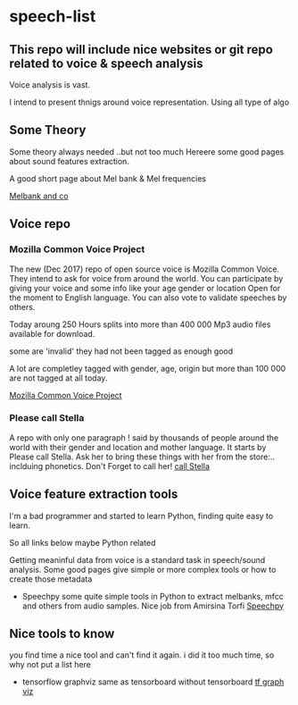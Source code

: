 # speech-list

## This  repo will include nice websites or git repo related to voice & speech analysis

Voice analysis is vast.

I intend to present thnigs around voice representation. Using all type of algo



## Some Theory
Some theory always needed ..but not too much
Hereere some good pages about sound features extraction.

A good short page about Mel bank & Mel frequencies

[Melbank and co](http://practicalcryptography.com/miscellaneous/machine-learning/guide-mel-frequency-cepstral-coefficients-mfccs/)



## Voice repo

### Mozilla Common  Voice Project
The new (Dec 2017) repo of open source voice is Mozilla Common Voice. They intend to ask for voice from 
around the world. You can participate by giving your voice and some info like your age gender or location
Open for the moment to English language.
You can also vote to validate speeches by others. 

Today aroung 250 Hours splits into more than 400 000 Mp3 audio files available for download.

some are 'invalid' they had not been tagged as enough good

A lot are completley tagged with gender, age, origin but more than 100 000 are not tagged at all today.

[Mozilla Common  Voice Project](https://voice.mozilla.org/)

### Please call Stella
A repo with only one paragraph ! said by thousands of people around the world with their gender and location and mother language.
It starts by Please call Stella. Ask her to bring these things with her from the store:..
inclduing phonetics.  Don't Forget to call her!
[call Stella](http://accent.gmu.edu/)


## Voice feature extraction tools

I'm a bad programmer and started to learn Python, finding quite easy to learn. 

So all links below maybe Python related

Getting meaninful data from voice is a standard task in speech/sound analysis. Some good pages give simple or more complex tools or how to create those metadata
 
- Speechpy
some quite simple tools in Python to extract melbanks, mfcc and others from audio samples.
Nice job from Amirsina Torfi
[Speechpy](https://github.com/astorfi/speechpy) 


## Nice tools to know

you find time a nice tool and can't find it again. i did it too much time, so why not put a list here

- tensorflow graphviz
same as tensorboard without tensorboard
[tf graph viz](https://github.com/akimach/tfgraphviz)

